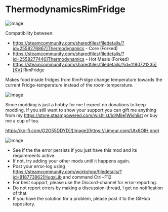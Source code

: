 # ThermodynamicsRimFridge

![Image](https://i.imgur.com/buuPQel.png)


Compatibility between:



- https://steamcommunity.com/sharedfiles/filedetails/?id=2558276867]Thermodynamics - Core (Forked)
- https://steamcommunity.com/sharedfiles/filedetails/?id=2558277446]Thermodynamics - Hot Meals (Forked)
- https://steamcommunity.com/sharedfiles/filedetails/?id=1180721235][KV] RimFridge



Makes food inside fridges from RimFridge change temperature towards the current Fridge-temperature instead of the room-temperature.

![Image](https://i.imgur.com/O0IIlYj.png)

Since modding is just a hobby for me I expect no donations to keep modding. If you still want to show your support you can gift me anything from my https://store.steampowered.com/wishlist/id/Mlie]Wishlist or buy me a cup of tea.

https://ko-fi.com/G2G55DDYD]![Image](https://i.imgur.com/Utx6OIH.png)


![Image](https://i.imgur.com/PwoNOj4.png)



-  See if the the error persists if you just have this mod and its requirements active.
-  If not, try adding your other mods until it happens again.
-  Post your error-log using https://steamcommunity.com/workshop/filedetails/?id=818773962]HugsLib and command Ctrl+F12
-  For best support, please use the Discord-channel for error-reporting.
-  Do not report errors by making a discussion-thread, I get no notification of that.
-  If you have the solution for a problem, please post it to the GitHub repository.




